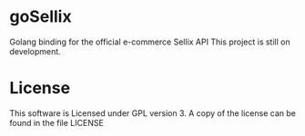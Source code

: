 # goSellix
Golang binding for the official e-commerce Sellix API
This project is still on development.

# License
This software is Licensed under GPL version 3. A copy of the license can be found in the file LICENSE
